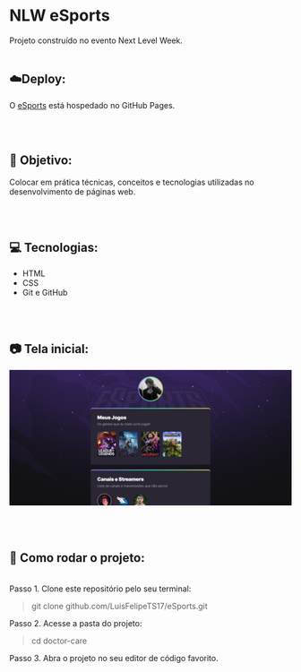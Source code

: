 # NLW eSports

Projeto construído no evento Next Level Week.
<br />
<br />

## ☁️Deploy:

O [eSports](https://luisfelipets17.github.io/eSports/) está hospedado no GitHub Pages.

<br />
<br />

## 🎯 Objetivo:

Colocar em prática técnicas, conceitos e tecnologias utilizadas no desenvolvimento de páginas web.

<br />
<br />

## 💻 Tecnologias:

- HTML
- CSS
- Git e GitHub

<br />
<br />

## 📷 Tela inicial:

![preview](./.github/preview.png)

<br/>
<br/>

## 📂 Como rodar o projeto:

<br/>
Passo 1. Clone este repositório pelo seu terminal:

<br/>

> git clone github.com/LuisFelipeTS17/eSports.git

Passo 2. Acesse a pasta do projeto:

> cd doctor-care

Passo 3. Abra o projeto no seu editor de código favorito.
